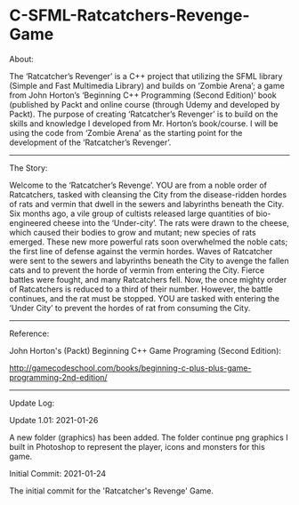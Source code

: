 # C-SFML-Ratcatchers-Revenge-Game
About:

The ‘Ratcatcher’s Revenger’ is a C++ project that utilizing the SFML library (Simple and Fast Multimedia Library) and builds on ‘Zombie Arena’; a game from John Horton’s ‘Beginning C++ Programming (Second Edition)’ book (published by Packt and online course (through Udemy and developed by Packt).  The purpose of creating ‘Ratcatcher’s Revenger’ is to build on the skills and knowledge I developed from Mr. Horton’s book/course.  I will be using the code from ‘Zombie Arena’ as the starting point for the development of the ‘Ratcatcher’s Revenger’.


---------------------

The Story:

Welcome to the ‘Ratcatcher’s Revenge’.  YOU are from a noble order of Ratcatchers, tasked with cleansing the City from the disease-ridden hordes of rats and vermin that dwell in the sewers and labyrinths beneath the City.  Six months ago, a vile group of cultists released large quantities of bio-engineered cheese into the ‘Under-city’.  The rats were drawn to the cheese, which caused their bodies to grow and mutant; new species of rats emerged.  These new more powerful rats soon overwhelmed the noble cats; the first line of defense against the vermin hordes.  Waves of Ratcatcher were sent to the sewers and labyrinths beneath the City to avenge the fallen cats and to prevent the horde of vermin from entering the City.  Fierce battles were fought, and many Ratcatchers fell.  Now, the once mighty order of Ratcatchers is reduced to a third of their number.  However, the battle continues, and the rat must be stopped.  YOU are tasked with entering the ‘Under City’ to prevent the hordes of rat from consuming the City. 


-----------------
Reference:

John Horton's (Packt) Beginning C++ Game Programing (Second Edition): 

http://gamecodeschool.com/books/beginning-c-plus-plus-game-programming-2nd-edition/



------------------
Update Log:

Update 1.01: 2021-01-26

A new folder (graphics) has been added.  The folder continue png graphics I built in Photoshop to represent the player, icons and monsters for this game.


Initial Commit: 2021-01-24

The initial commit for the 'Ratcatcher's Revenge' Game.
